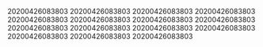 20200426083803
20200426083803
20200426083803
20200426083803
20200426083803
20200426083803
20200426083803
20200426083803
20200426083803
20200426083803
20200426083803
20200426083803
20200426083803
20200426083803
20200426083803
